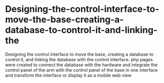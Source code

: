 # Designing-the-control-interface-to-move-the-base-creating-a-database-to-control-it-and-linking-the
Designing the control interface to move the base, creating a database to control it, and linking the database with the control interface. php pages were created to connect the database with the hardware and integrate the control panel of the arm with the control panel of the base in one interface and transform the interface or display it as a mobile web view
